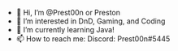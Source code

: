 - 👋 Hi, I’m @Prest00n or Preston
- 👀 I’m interested in DnD, Gaming, and Coding
- 🌱 I’m currently learning Java!
- 📫 How to reach me: 
Discord: Prest00n#5445

<!---
Chazoki/Chazoki is a ✨ special ✨ repository because its `README.md` (this file) appears on your GitHub profile.
You can click the Preview link to take a look at your changes.
--->
